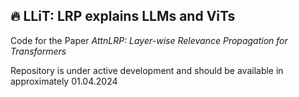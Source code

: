 ## 🔥 LLiT: LRP explains LLMs and ViTs


Code for the Paper 
*AttnLRP: Layer-wise Relevance Propagation for Transformers*

Repository is under active development and should be available in approximately 01.04.2024
